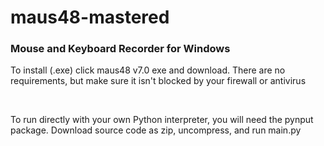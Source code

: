 # maus48-mastered

<h3>Mouse and Keyboard Recorder for Windows</h3>

<p>To install (.exe) click maus48 v7.0 exe and download. There are no requirements, but make sure it isn't blocked by your firewall or antivirus</p>
<br>
<p>To run directly with your own Python interpreter, you will need the pynput package. Download source code as zip, uncompress, and run main.py</p>
